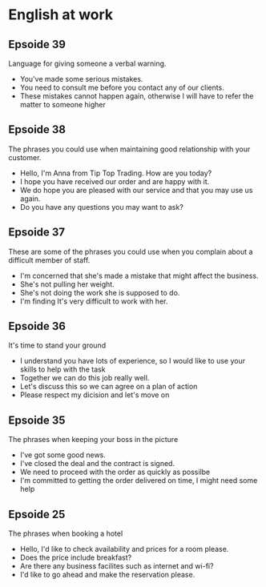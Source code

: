# English at work


## Epsoide 39
Language for giving someone a verbal warning.

* You've made some serious mistakes.
* You need to consult me before you contact any of our clients.
* These mistakes cannot happen again, otherwise I will have to refer the matter to someone higher

## Epsoide 38
The phrases you could use when maintaining good relationship with your customer.

* Hello, I'm Anna from Tip Top Trading. How are you today?
* I hope you have received our order and are happy with it.
* We do hope you are pleased with our service and that you may use us again.
* Do you have any questions you may want to ask?



## Epsoide 37
These are some of the phrases you could use when you complain about a difficult member of staff.

* I'm concerned that she's made a mistake that might affect the business.
* She's not pulling her weight.
* She's not doing the work she is supposed to do.
* I'm finding It's very difficult to work with her.


## Epsoide 36
It's time to stand  your ground

* I understand you have lots of experience, so I would like to use your skills to help with the task
* Together we can do this job really well.
* Let's discuss this so we can agree on a plan of action
* Please respect my dicision and let's move on


## Epsoide 35
The phrases when keeping your boss in the picture

* I've got some good news.
* I've closed the deal and the contract is signed.
* We need to proceed with the order as quickly as possilbe
* I'm committed to getting the order delivered on time, I might need some help



## Epsoide 25

The phrases when booking a hotel  

* Hello, I'd like to check availability and prices for a room please.
* Does the price include breakfast?
* Are there any business facilites such as internet and wi-fi?
* I'd like to go ahead and make the reservation please.